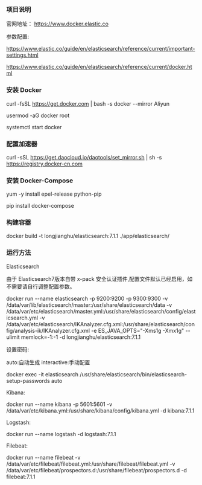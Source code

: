 ### 项目说明

官网地址： https://www.docker.elastic.co

参数配置:

https://www.elastic.co/guide/en/elasticsearch/reference/current/important-settings.html

https://www.elastic.co/guide/en/elasticsearch/reference/current/docker.html

### 安装 Docker

curl -fsSL https://get.docker.com | bash -s docker --mirror Aliyun

usermod -aG docker  root

systemctl start docker

### 配置加速器

curl -sSL https://get.daocloud.io/daotools/set_mirror.sh | sh -s https://registry.docker-cn.com

### 安装 Docker-Compose

yum -y install epel-release python-pip

pip install docker-compose

### 构建容器

docker build -t longjianghu/elasticsearch:7.1.1 ./app/elasticsearch/

### 运行方法

Elasticsearch

由于 Elasticsearch7版本自带 x-pack 安全认证插件,配置文件默认已经启用，如不需要请自行调整配置参数。

docker run --name elasticsearch -p 9200:9200 -p 9300:9300 -v /data/var/lib/elasticsearch/master:/usr/share/elasticsearch/data -v /data/var/etc/elasticsearch/master.yml:/usr/share/elasticsearch/config/elasticsearch.yml -v /data/var/etc/elasticsearch/IKAnalyzer.cfg.xml:/usr/share/elasticsearch/config/analysis-ik/IKAnalyzer.cfg.xml -e ES_JAVA_OPTS="-Xms1g -Xmx1g" --ulimit memlock=-1:-1 -d longjianghu/elasticsearch:7.1.1

设置密码:

auto:自动生成 interactive:手动配置

docker exec -it elasticsearch /usr/share/elasticsearch/bin/elasticsearch-setup-passwords auto

Kibana:

docker run --name kibana -p 5601:5601 -v /data/var/etc/kibana.yml:/usr/share/kibana/config/kibana.yml -d kibana:7.1.1

Logstash:

docker run --name logstash -d logstash:7.1.1

Filebeat:

docker run --name filebeat -v /data/var/etc/filebeat/filebeat.yml:/usr/share/filebeat/filebeat.yml -v /data/var/etc/filebeat/prospectors.d:/usr/share/filebeat/prospectors.d -d filebeat:7.1.1
